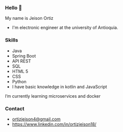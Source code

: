 ### Hello 👋

My name is Jeison Ortiz

* I'm electronic engineer at the university of Antioquia.

### Skills
* Java
* Spring Boot
* API REST
* SQL
* HTML 5
* CSS
* Python
* I have basic knowledge in kotlin and JavaScript

I’m currently learning microservices and docker

### Contact
* ortizjeison4@gmail.com
* https://www.linkedin.com/in/ortizjeison18/


<!--
**Jeison-ortiz/Jeison-ortiz** is a ✨ _special_ ✨ repository because its `README.md` (this file) appears on your GitHub profile.

Here are some ideas to get you started:

- 🔭 I’m currently working on ...
- 🌱 I’m currently learning ...
- 👯 I’m looking to collaborate on ...
- 🤔 I’m looking for help with ...
- 💬 Ask me about ...
- 📫 How to reach me: ...
- 😄 Pronouns: ...
- ⚡ Fun fact: ...
-->
